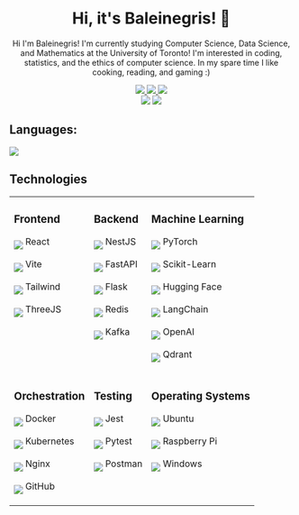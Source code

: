 <h1 align='center'> Hi, it's Baleinegris! 👋</h1>
<p align='center'>Hi I'm Baleinegris! I'm currently studying Computer Science,
Data Science, and Mathematics at the University of Toronto!
I'm interested in coding, statistics, and the ethics of computer
science. In my spare time I like cooking, reading, and gaming :) 
</p>
<div align='center'>
    <a href='https://www.linkedin.com/in/oscar-heath/'>
        <img src="https://img.shields.io/badge/linkedin-blue?style=for-the-badge">
    </a>
    <a href='https://baleinegris.github.io/portfolio/'>
        <img src="https://img.shields.io/badge/Portfolio-teal?style=for-the-badge">
    </a>
    <a href="mailto:oscar.w.heath@gmail.com">
        <img src="https://img.shields.io/badge/gmail-grey?style=for-the-badge&logo=gmail">
    </a>

</div>

<div align='center'>
    <img src="https://github-profile-summary-cards.vercel.app/api/cards/repos-per-language?username=baleinegris&theme=2077&exclude=">
    <img src="https://github-profile-summary-cards.vercel.app/api/cards/profile-details?username=baleinegris&theme=2077">
</div>
 
## Languages:
<img src="https://skillicons.dev/icons?i=python,js,ts,c,go,java,html,css">

## Technologies

<table>
<tr>
<td valign="top">

### Frontend
<p><img src="https://go-skill-icons.vercel.app/api/icons?i=react" align="middle" /> React</p>
<p><img src="https://go-skill-icons.vercel.app/api/icons?i=vite" align="middle" /> Vite</p>
<p><img src="https://go-skill-icons.vercel.app/api/icons?i=tailwind" align="middle" /> Tailwind</p>
<p><img src="https://go-skill-icons.vercel.app/api/icons?i=threejs" align="middle" /> ThreeJS</p>

</td>
<td valign="top">

### Backend
<p><img src="https://go-skill-icons.vercel.app/api/icons?i=nestjs" align="middle" /> NestJS</p>
<p><img src="https://go-skill-icons.vercel.app/api/icons?i=fastapi" align="middle" /> FastAPI</p>
<p><img src="https://go-skill-icons.vercel.app/api/icons?i=flask" align="middle" /> Flask</p>
<p><img src="https://go-skill-icons.vercel.app/api/icons?i=redis" align="middle" /> Redis</p>
<p><img src="https://go-skill-icons.vercel.app/api/icons?i=kafka" align="middle" /> Kafka</p>

</td>
<td valign="top">

### Machine Learning
<p><img src="https://go-skill-icons.vercel.app/api/icons?i=pytorch" align="middle" /> PyTorch</p>
<p><img src="https://go-skill-icons.vercel.app/api/icons?i=sklearn" align="middle" /> Scikit-Learn</p>
<p><img src="https://go-skill-icons.vercel.app/api/icons?i=huggingface" align="middle" /> Hugging Face</p>
<p><img src="https://go-skill-icons.vercel.app/api/icons?i=langchain" align="middle" /> LangChain</p>
<p><img src="https://go-skill-icons.vercel.app/api/icons?i=chatgpt" align="middle" /> OpenAI</p>
<p><img src="https://go-skill-icons.vercel.app/api/icons?i=qdrant" align="middle" /> Qdrant</p>

</td>
</tr>
<tr>
<td valign="top">

### Orchestration
<p><img src="https://go-skill-icons.vercel.app/api/icons?i=docker" align="middle" /> Docker</p>
<p><img src="https://go-skill-icons.vercel.app/api/icons?i=kubernetes" align="middle" /> Kubernetes</p>
<p><img src="https://go-skill-icons.vercel.app/api/icons?i=nginx" align="middle" /> Nginx</p>
<p><img src="https://go-skill-icons.vercel.app/api/icons?i=github" align="middle" /> GitHub</p>

</td>
<td valign="top">

### Testing
<p><img src="https://go-skill-icons.vercel.app/api/icons?i=jest" align="middle" /> Jest</p>
<p><img src="https://go-skill-icons.vercel.app/api/icons?i=pytest" align="middle" /> Pytest</p>
<p><img src="https://go-skill-icons.vercel.app/api/icons?i=postman" align="middle" /> Postman</p>

</td>
<td valign="top">

### Operating Systems 
<p><img src="https://go-skill-icons.vercel.app/api/icons?i=ubuntu" align="middle" /> Ubuntu</p>
<p><img src="https://go-skill-icons.vercel.app/api/icons?i=raspberrypi" align="middle" /> Raspberry Pi</p>
<p><img src="https://go-skill-icons.vercel.app/api/icons?i=windows" align="middle" /> Windows</p>


</td>
</tr>
</table>